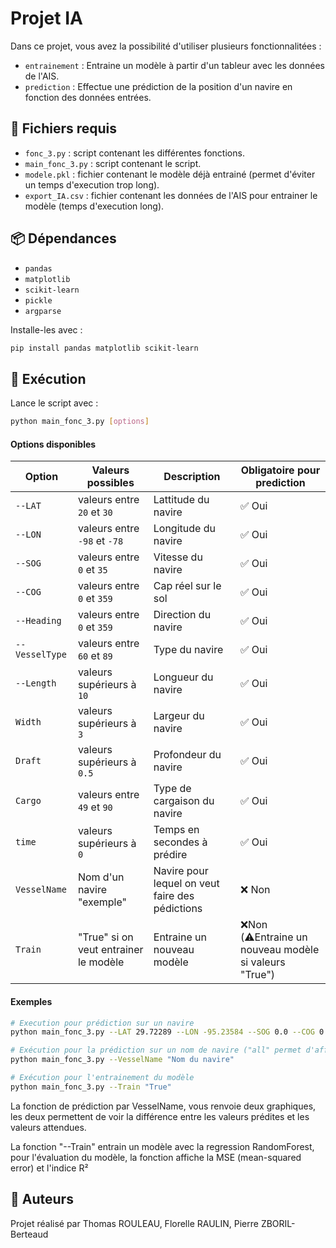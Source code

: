 # Projet IA 

Dans ce projet, vous avez la possibilité d'utiliser plusieurs fonctionnalitées :

* `entrainement` : Entraine un modèle à partir d'un tableur avec les données de l'AIS.
* `prediction` : Effectue une prédiction de la position d'un navire en fonction des données entrées.

## 📁 Fichiers requis

* `fonc_3.py` : script contenant les différentes fonctions.
* `main_fonc_3.py` : script contenant le script.
* `modele.pkl` : fichier contenant le modèle déjà entrainé (permet d'éviter un temps d'execution trop long).
* `export_IA.csv` : fichier contenant les données de l'AIS pour entrainer le modèle (temps d'execution long).

## 📦 Dépendances

* `pandas`
* `matplotlib`
* `scikit-learn`
* `pickle`
* `argparse`

Installe-les avec :

```bash
pip install pandas matplotlib scikit-learn
```

## 🚀 Exécution

Lance le script avec :

```bash
python main_fonc_3.py [options]
```

#### Options disponibles

| Option     | Valeurs possibles        | Description                                          | Obligatoire pour prediction 
| ---------- | ------------------------ | -------------------------------------------------    | ------------------------------------------------
| `--LAT`   | valeurs entre `20` et `30`| Lattitude du navire                                  | 	✅ Oui
| `--LON`   | valeurs entre `-98` et `-78`| Longitude du navire                                | 	✅ Oui
| `--SOG` |  valeurs entre `0` et `35` | Vitesse du navire                                     | 	✅ Oui
| `--COG`     | valeurs entre `0` et `359`| Cap réel sur le sol                                | 	✅ Oui
| `--Heading`  | valeurs entre `0` et `359`| Direction du navire                               | 	✅ Oui
| `--VesselType` | valeurs entre `60` et `89`| Type du navire                                  | 	✅ Oui
|`--Length` | valeurs supérieurs à `10`| Longueur du navire                                    | 	✅ Oui
|`Width` | valeurs supérieurs à `3`| Largeur du navire                                         | 	✅ Oui
|`Draft`| valeurs supérieurs à `0.5`| Profondeur du navire                                     | 	✅ Oui
|`Cargo`| valeurs entre `49` et `90` | Type de cargaison du navire                             | 	✅ Oui
|`time`| valeurs supérieurs à `0`| Temps en secondes à prédire                                 | 	✅ Oui
|`VesselName`| Nom d'un navire "exemple" | Navire pour lequel on veut faire des pédictions     |    ❌ Non
|`Train`| "True" si on veut entrainer le modèle | Entraine un nouveau modèle                   |    ❌Non  (⚠️Entraine un nouveau modèle si valeurs "True")
#### Exemples

```bash
# Execution pour prédiction sur un navire 
python main_fonc_3.py --LAT 29.72289 --LON -95.23584 --SOG 0.0 --COG 0.0 --Heading 0 --VesselType 80 --Length 183 --Width 28.0 --Draft 10.0 --Cargo 83 --time 183 

# Exécution pour la prédiction sur un nom de navire ("all" permet d'afficher toutes les prédictions, cela peut prendre beaucoup de temps) 
python main_fonc_3.py --VesselName "Nom du navire"

# Exécution pour l'entrainement du modèle
python main_fonc_3.py --Train "True"
```

La fonction de prédiction par VesselName, vous renvoie deux graphiques, les deux permettent de voir la différence entre les valeurs prédites et les valeurs attendues.

La fonction "--Train" entrain un modèle avec la regression RandomForest, pour l'évaluation du modèle, la fonction affiche la MSE (mean-squared error) et l'indice R²

## 📄 Auteurs

Projet réalisé par Thomas ROULEAU, Florelle RAULIN, Pierre ZBORIL-Berteaud


